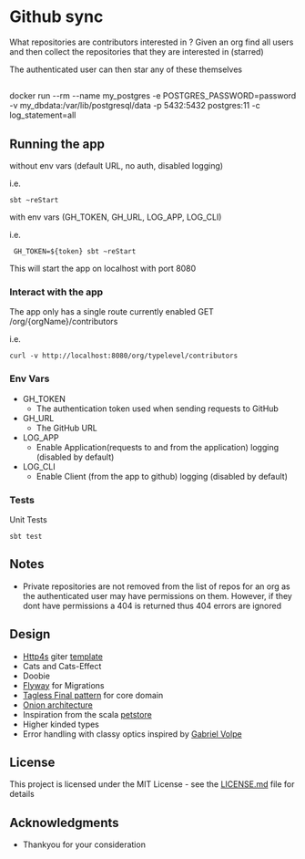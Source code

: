 
# Github sync

What repositories are contributors interested in ?
Given an org find all users and then collect the repositories that they are interested in (starred)

The authenticated user can then star any of these themselves

##
 docker run --rm --name my_postgres -e POSTGRES_PASSWORD=password -v my_dbdata:/var/lib/postgresql/data -p 5432:5432 postgres:11 -c log_statement=all

## Running the app
without env vars (default URL, no auth, disabled logging)

i.e.
```
sbt ~reStart
```

with env vars (GH_TOKEN, GH_URL, LOG_APP, LOG_CLI)

i.e.
```
 GH_TOKEN=${token} sbt ~reStart
```

This will start the app on localhost with port 8080

### Interact with the app
The app only has a single route currently enabled GET /org/{orgName}/contributors

i.e.
```
curl -v http://localhost:8080/org/typelevel/contributors
```

### Env Vars
* GH_TOKEN
    * The authentication token used when sending requests to GitHub
* GH_URL
    * The GitHub URL
* LOG_APP
     * Enable Application(requests to and from the application) logging (disabled by default)    
* LOG_CLI
     * Enable Client (from the app to github) logging (disabled by default)    

### Tests
Unit Tests
```
sbt test
```

## Notes

* Private repositories are not removed from the list of repos for an org as the authenticated user may have permissions on them. However, if they dont have permissions a 404 is returned thus 404 errors are ignored   

## Design

* [Http4s](https://github.com/http4s/http4s) giter [template](https://github.com/http4s/http4s.g8)
* Cats and Cats-Effect
* Doobie
* [Flyway](https://github.com/flyway/flyway) for Migrations
* [Tagless Final pattern](https://scalac.io/tagless-final-pattern-for-scala-code/) for core domain
* [Onion architecture](https://jeffreypalermo.com/2008/07/the-onion-architecture-part-1/)
* Inspiration from the scala [petstore](https://github.com/pauljamescleary/scala-pet-store)
* Higher kinded types 
* Error handling with classy optics inspired by [Gabriel Volpe](https://typelevel.org/blog/2018/08/25/http4s-error-handling-mtl.html)


## License

This project is licensed under the MIT License - see the [LICENSE.md](LICENSE.md) file for details

## Acknowledgments

* Thankyou for your consideration 

